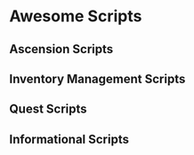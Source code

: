 # Awesome Scripts
## Ascension Scripts
## Inventory Management Scripts
## Quest Scripts
## Informational Scripts
